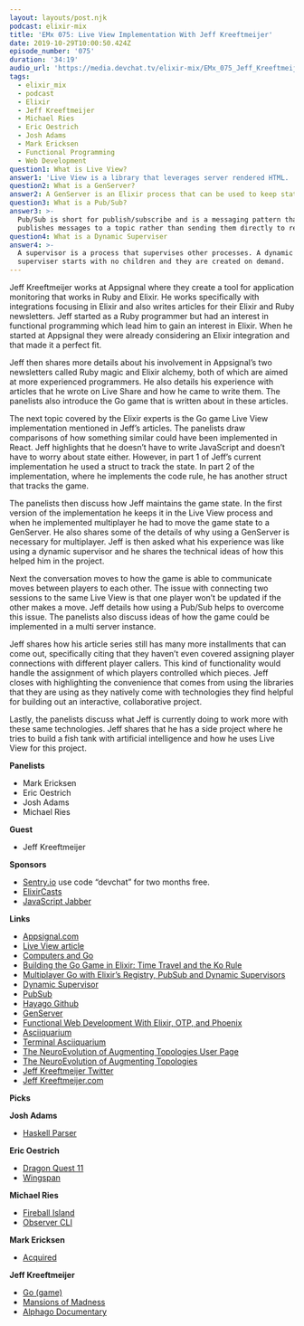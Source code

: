 ```yaml
---
layout: layouts/post.njk
podcast: elixir-mix
title: 'EMx 075: Live View Implementation With Jeff Kreeftmeijer'
date: 2019-10-29T10:00:50.424Z
episode_number: '075'
duration: '34:19'
audio_url: 'https://media.devchat.tv/elixir-mix/EMx_075_Jeff_Kreeftmeijer.mp3'
tags:
  - elixir_mix
  - podcast
  - Elixir
  - Jeff Kreeftmeijer
  - Michael Ries
  - Eric Oestrich
  - Josh Adams
  - Mark Ericksen
  - Functional Programming
  - Web Development
question1: What is Live View?
answer1: 'Live View is a library that leverages server rendered HTML. '
question2: What is a GenServer?
answer2: A GenServer is an Elixir process that can be used to keep state.
question3: What is a Pub/Sub?
answer3: >-
  Pub/Sub is short for publish/subscribe and is a messaging pattern that
  publishes messages to a topic rather than sending them directly to receivers.
question4: What is a Dynamic Superviser
answer4: >-
  A supervisor is a process that supervises other processes. A dynamic
  superviser starts with no children and they are created on demand.
---
```

Jeff Kreeftmeijer works at Appsignal where they create a tool for application monitoring that works in Ruby and Elixir. He works specifically with integrations focusing in Elixir and also writes articles for their Elixir and Ruby newsletters. Jeff started as a Ruby programmer but had an interest in functional programming which lead him to gain an interest in Elixir. When he started at Appsignal they were already considering an Elixir integration and that made it a perfect fit. 

Jeff then shares more details about his involvement in Appsignal’s two newsletters called Ruby magic and Elixir alchemy, both of which are aimed at more experienced programmers. He also details his experience with articles that he wrote on Live Share and how he came to write them. The panelists also introduce the Go game that is written about in these articles.

The next topic covered by the Elixir experts is the Go game Live View implementation mentioned in Jeff’s articles. The panelists draw comparisons of how something similar could have been implemented in React. Jeff highlights that he doesn’t have to write JavaScript and doesn’t have to worry about state either. However, in part 1 of Jeff’s current implementation he used a struct to track the state. In part 2 of the implementation, where he implements the code rule, he has another struct that tracks the game. 

The panelists then discuss how Jeff maintains the game state. In the first version of the implementation he keeps it in the Live View process and when he implemented multiplayer he had to move the game state to a GenServer. He also shares some of the details of why using a GenServer is necessary for multiplayer. Jeff is then asked what his experience was like using a dynamic supervisor and he shares the technical ideas of how this helped him in the project. 

Next the conversation moves to how the game is able to communicate moves between players to each other. The issue with connecting two sessions to the same Live View is that one player won’t be updated if the other makes a move. Jeff details how using a Pub/Sub helps to overcome this issue. The panelists also discuss ideas of how the game could be implemented in a multi server instance. 

Jeff shares how his article series still has many more installments that can come out, specifically citing that they haven’t even covered assigning player connections with different player callers. This kind of functionality would handle the assignment of which players controlled which pieces. Jeff closes with highlighting the convenience that comes from using the libraries that they are using as they natively come with technologies they find helpful for building out an interactive, collaborative project.

Lastly, the panelists discuss what Jeff is currently doing to work more with these same technologies. Jeff shares that he has a side project where he tries to build a fish tank with artificial intelligence and how he uses Live View for this project. 

**Panelists**



*   Mark Ericksen
*   Eric Oestrich
*   Josh Adams
*   Michael Ries

**Guest**



*   Jeff Kreeftmeijer	

**Sponsors**



*   [Sentry.io](https://sentry.io/) use code “devchat” for two months free.
*   [ElixirCasts](https://elixircasts.io/)
*   [JavaScript Jabber](https://devchat.tv/js-jabber/)

**Links**



*   [Appsignal.com](https://appsignal.com/)
*   [Live View article](https://blog.appsignal.com/2019/06/18/elixir-alchemy-building-go-with-phoenix-live-view.html)
*   [Computers and Go](https://en.wikipedia.org/wiki/Go_(game)#Computers_and_Go)
*   [Building the Go Game in Elixir: Time Travel and the Ko Rule](https://blog.appsignal.com/2019/07/04/elixir-alchemy-building-go-in-elixir-time-travel-and-the-ko-rule.html)
*   [Multiplayer Go with Elixir’s Registry, PubSub and Dynamic Supervisors](https://blog.appsignal.com/2019/08/13/elixir-alchemy-multiplayer-go-with-registry-pubsub-and-dynamic-supervisors.html)
*   [Dynamic Supervisor](https://hexdocs.pm/elixir/DynamicSupervisor.html)
*   [PubSub](https://hexdocs.pm/phoenix_pubsub/Phoenix.PubSub.html)
*   [Hayago Github](https://github.com/jeffkreeftmeijer/hayago/tree/master)
*   [GenServer](https://hexdocs.pm/elixir/GenServer.html)
*   [Functional Web Development With Elixir, OTP, and Phoenix](amazon.com/Functional-Web-Development-Elixir-Phoenix/dp/1680502433)
*   [Asciiquarium](https://robobunny.com/projects/asciiquarium/html/)
*   [Terminal Asciiquarium](https://www.fahmi.my.id/terminal-ascii-aquarium.html)
*   [The NeuroEvolution of Augmenting Topologies User Page](https://www.cs.ucf.edu/~kstanley/neat.html)
*   [The NeuroEvolution of Augmenting Topologies](https://en.wikipedia.org/wiki/Neuroevolution_of_augmenting_topologies)
*   [Jeff Kreeftmeijer Twitter](https://twitter.com/jkreeftmeijer)
*   [Jeff Kreeftmeijer.com](https://jeffkreeftmeijer.com)

**Picks**

**Josh Adams**



*   [Haskell Parser](https://serokell.io/blog/parsing-typed-edsl)

**Eric Oestrich**



*   [Dragon Quest 11](https://www.nintendo.com/games/detail/dragon-quest-xi-s-echoes-of-an-elusive-age-definitive-edition-switch/)
*   [Wingspan](https://stonemaiergames.com/games/wingspan/)

**Michael Ries**



*   [Fireball Island](https://restorationgames.com/fireball-island/)
*   [Observer CLI](https://hex.pm/packages/observer_cli)

**Mark Ericksen**



*   [Acquired](https://www.acquired.fm/)

**Jeff Kreeftmeijer**



*   [Go (game)](https://en.wikipedia.org/wiki/Go_(game))
*   [Mansions of Madness](https://www.fantasyflightgames.com/en/products/mansions-of-madness-second-edition/)
*   [Alphago Documentary](https://www.alphagomovie.com/)
